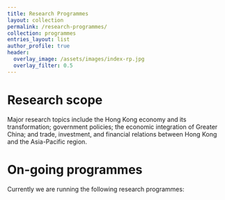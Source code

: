 ```yaml
---
title: Research Programmes
layout: collection
permalink: /research-programmes/
collection: programmes
entries_layout: list
author_profile: true
header:
  overlay_image: /assets/images/index-rp.jpg
  overlay_filter: 0.5
---
```

# Research scope
Major research topics include the Hong Kong economy and its transformation; government policies; the economic integration of Greater China; and trade, investment, and financial relations between Hong Kong and the Asia-Pacific region. 

# On-going programmes

Currently we are running the following research programmes: